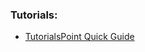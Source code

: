 ### Tutorials:
- [TutorialsPoint Quick Guide](https://www.tutorialspoint.com/pascal/pascal_quick_guide.htm)
